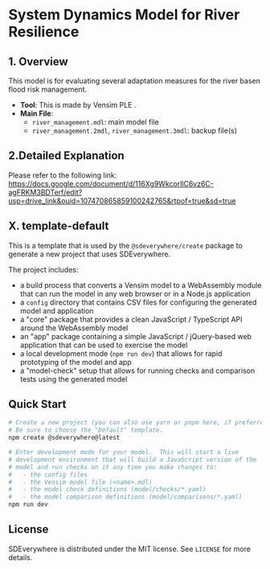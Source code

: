 # System Dynamics Model for River Resilience

## 1. Overview

This model is for evaluating several adaptation measures for the river basen flood risk management.

- **Tool**: This is made by Vensim PLE .
- **Main File**:  
  - `river_management.mdl`: main model file  
  - `river_management.2mdl`, `river_management.3mdl`: backup file(s)

## 2.Detailed Explanation

Please refer to the following link:
https://docs.google.com/document/d/116Xg9WkcorllC6vz6C-agFRKM3BDTerf/edit?usp=drive_link&ouid=107470865859100242765&rtpof=true&sd=true


## X. template-default

This is a template that is used by the `@sdeverywhere/create` package to generate a
new project that uses SDEverywhere.

The project includes:

- a build process that converts a Vensim model to a WebAssembly module that
  can run the model in any web browser or in a Node.js application
- a `config` directory that contains CSV files for configuring the generated
  model and application
- a "core" package that provides a clean JavaScript / TypeScript API around the
  WebAssembly model
- an "app" package containing a simple JavaScript / jQuery-based web application
  that can be used to exercise the model
- a local development mode (`npm run dev`) that allows for rapid prototyping
  of the model and app
- a "model-check" setup that allows for running checks and comparison tests using
  the generated model

## Quick Start

```sh
# Create a new project (you can also use yarn or pnpm here, if preferred).
# Be sure to choose the "Default" template.
npm create @sdeverywhere@latest

# Enter development mode for your model.  This will start a live
# development environment that will build a JavaScript version of the
# model and run checks on it any time you make changes to:
#   - the config files
#   - the Vensim model file (<name>.mdl)
#   - the model check definitions (model/checks/*.yaml)
#   - the model comparison definitions (model/comparisons/*.yaml)
npm run dev
```

## License

SDEverywhere is distributed under the MIT license. See `LICENSE` for more details.
